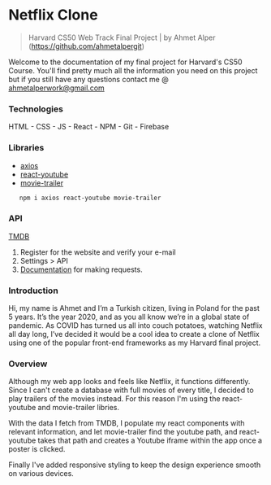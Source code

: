 # Netflix Clone
> Harvard CS50 Web Track Final Project | by Ahmet Alper (https://github.com/ahmetalpergit)

Welcome to the documentation of my final project for Harvard's CS50 Course. You'll find pretty much all the information you need on this project but if you still have any questions contact me @ <ahmetalperwork@gmail.com>

### Technologies

HTML - CSS - JS - React - NPM - Git - Firebase

### Libraries

* [axios](https://www.npmjs.com/package/axios)
* [react-youtube](https://www.npmjs.com/package/react-youtube)
* [movie-trailer](https://www.npmjs.com/package/movie-trailer)

```sh
   npm i axios react-youtube movie-trailer
```

### API
[TMDB](https://www.themoviedb.org/)
1. Register for the website and verify your e-mail
2. Settings > API
3. [Documentation](https://developers.themoviedb.org/3/getting-started/introduction) for making requests.

### Introduction

Hi, my name is Ahmet and I’m a Turkish citizen, living in Poland for the past 5 years. It’s the year 2020, and as you all know we’re in a global state of pandemic. As COVID has turned us all into couch potatoes, watching Netflix all day long, I’ve decided it would be a cool idea to create a clone of Netflix using one of the popular front-end frameworks as my Harvard final project. 

### Overview

Although my web app looks and feels like Netflix, it functions differently. Since I can't create a database with full movies of every title, I decided to play trailers of the movies instead. For this reason I'm using the react-youtube and movie-trailer libries.

With the data I fetch from TMDB, I populate my react components with relevant information, and let movie-trailer find the youtube path, and react-youtube takes that path and creates a Youtube iframe within the app once a poster is clicked.

Finally I've added responsive styling to keep the design experience smooth on various devices.
